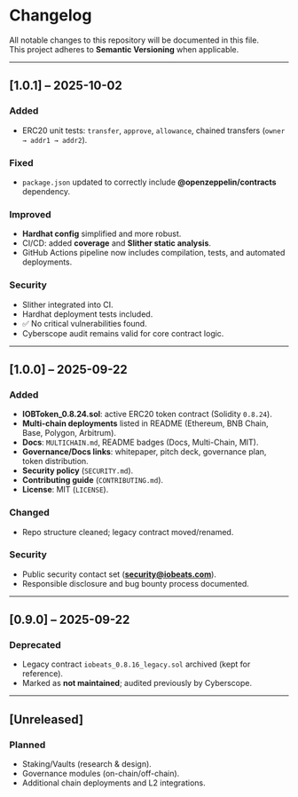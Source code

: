 # Changelog

All notable changes to this repository will be documented in this file.  
This project adheres to **Semantic Versioning** when applicable.

---

## [1.0.1] – 2025-10-02
### Added
- ERC20 unit tests: `transfer`, `approve`, `allowance`, chained transfers (`owner → addr1 → addr2`).

### Fixed
- `package.json` updated to correctly include **@openzeppelin/contracts** dependency.

### Improved
- **Hardhat config** simplified and more robust.  
- CI/CD: added **coverage** and **Slither static analysis**.  
- GitHub Actions pipeline now includes compilation, tests, and automated deployments.

### Security
- Slither integrated into CI.  
- Hardhat deployment tests included.  
- ✅ No critical vulnerabilities found.  
- Cyberscope audit remains valid for core contract logic.

---

## [1.0.0] – 2025-09-22
### Added
- **IOBToken_0.8.24.sol**: active ERC20 token contract (Solidity `0.8.24`).  
- **Multi-chain deployments** listed in README (Ethereum, BNB Chain, Base, Polygon, Arbitrum).  
- **Docs**: `MULTICHAIN.md`, README badges (Docs, Multi-Chain, MIT).  
- **Governance/Docs links**: whitepaper, pitch deck, governance plan, token distribution.  
- **Security policy** (`SECURITY.md`).  
- **Contributing guide** (`CONTRIBUTING.md`).  
- **License**: MIT (`LICENSE`).  

### Changed
- Repo structure cleaned; legacy contract moved/renamed.  

### Security
- Public security contact set (**security@iobeats.com**).  
- Responsible disclosure and bug bounty process documented.  

---

## [0.9.0] – 2025-09-22
### Deprecated
- Legacy contract `iobeats_0.8.16_legacy.sol` archived (kept for reference).  
- Marked as **not maintained**; audited previously by Cyberscope.  

---

## [Unreleased]
### Planned
- Staking/Vaults (research & design).  
- Governance modules (on-chain/off-chain).  
- Additional chain deployments and L2 integrations.  
